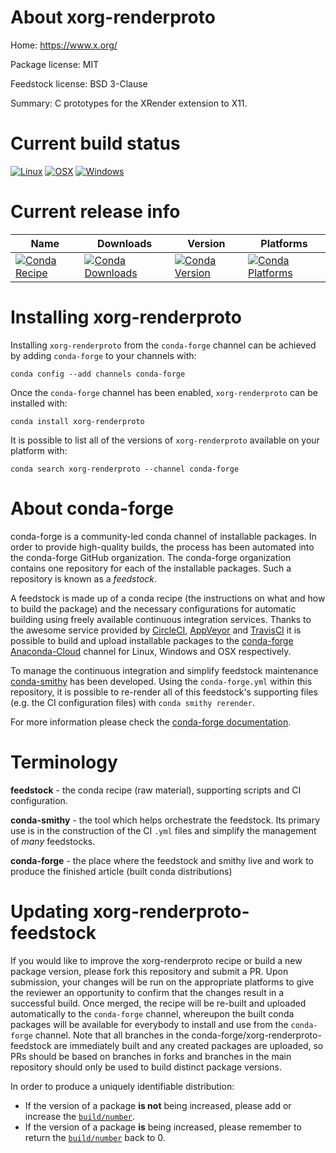 About xorg-renderproto
======================

Home: https://www.x.org/

Package license: MIT

Feedstock license: BSD 3-Clause

Summary: C prototypes for the XRender extension to X11.



Current build status
====================

[![Linux](https://img.shields.io/circleci/project/github/conda-forge/xorg-renderproto-feedstock/master.svg?label=Linux)](https://circleci.com/gh/conda-forge/xorg-renderproto-feedstock)
[![OSX](https://img.shields.io/travis/conda-forge/xorg-renderproto-feedstock/master.svg?label=macOS)](https://travis-ci.org/conda-forge/xorg-renderproto-feedstock)
[![Windows](https://img.shields.io/appveyor/ci/conda-forge/xorg-renderproto-feedstock/master.svg?label=Windows)](https://ci.appveyor.com/project/conda-forge/xorg-renderproto-feedstock/branch/master)

Current release info
====================

| Name | Downloads | Version | Platforms |
| --- | --- | --- | --- |
| [![Conda Recipe](https://img.shields.io/badge/recipe-xorg--renderproto-green.svg)](https://anaconda.org/conda-forge/xorg-renderproto) | [![Conda Downloads](https://img.shields.io/conda/dn/conda-forge/xorg-renderproto.svg)](https://anaconda.org/conda-forge/xorg-renderproto) | [![Conda Version](https://img.shields.io/conda/vn/conda-forge/xorg-renderproto.svg)](https://anaconda.org/conda-forge/xorg-renderproto) | [![Conda Platforms](https://img.shields.io/conda/pn/conda-forge/xorg-renderproto.svg)](https://anaconda.org/conda-forge/xorg-renderproto) |

Installing xorg-renderproto
===========================

Installing `xorg-renderproto` from the `conda-forge` channel can be achieved by adding `conda-forge` to your channels with:

```
conda config --add channels conda-forge
```

Once the `conda-forge` channel has been enabled, `xorg-renderproto` can be installed with:

```
conda install xorg-renderproto
```

It is possible to list all of the versions of `xorg-renderproto` available on your platform with:

```
conda search xorg-renderproto --channel conda-forge
```


About conda-forge
=================

conda-forge is a community-led conda channel of installable packages.
In order to provide high-quality builds, the process has been automated into the
conda-forge GitHub organization. The conda-forge organization contains one repository
for each of the installable packages. Such a repository is known as a *feedstock*.

A feedstock is made up of a conda recipe (the instructions on what and how to build
the package) and the necessary configurations for automatic building using freely
available continuous integration services. Thanks to the awesome service provided by
[CircleCI](https://circleci.com/), [AppVeyor](https://www.appveyor.com/)
and [TravisCI](https://travis-ci.org/) it is possible to build and upload installable
packages to the [conda-forge](https://anaconda.org/conda-forge)
[Anaconda-Cloud](https://anaconda.org/) channel for Linux, Windows and OSX respectively.

To manage the continuous integration and simplify feedstock maintenance
[conda-smithy](https://github.com/conda-forge/conda-smithy) has been developed.
Using the ``conda-forge.yml`` within this repository, it is possible to re-render all of
this feedstock's supporting files (e.g. the CI configuration files) with ``conda smithy rerender``.

For more information please check the [conda-forge documentation](https://conda-forge.org/docs/).

Terminology
===========

**feedstock** - the conda recipe (raw material), supporting scripts and CI configuration.

**conda-smithy** - the tool which helps orchestrate the feedstock.
                   Its primary use is in the construction of the CI ``.yml`` files
                   and simplify the management of *many* feedstocks.

**conda-forge** - the place where the feedstock and smithy live and work to
                  produce the finished article (built conda distributions)


Updating xorg-renderproto-feedstock
===================================

If you would like to improve the xorg-renderproto recipe or build a new
package version, please fork this repository and submit a PR. Upon submission,
your changes will be run on the appropriate platforms to give the reviewer an
opportunity to confirm that the changes result in a successful build. Once
merged, the recipe will be re-built and uploaded automatically to the
`conda-forge` channel, whereupon the built conda packages will be available for
everybody to install and use from the `conda-forge` channel.
Note that all branches in the conda-forge/xorg-renderproto-feedstock are
immediately built and any created packages are uploaded, so PRs should be based
on branches in forks and branches in the main repository should only be used to
build distinct package versions.

In order to produce a uniquely identifiable distribution:
 * If the version of a package **is not** being increased, please add or increase
   the [``build/number``](https://conda.io/docs/user-guide/tasks/build-packages/define-metadata.html#build-number-and-string).
 * If the version of a package **is** being increased, please remember to return
   the [``build/number``](https://conda.io/docs/user-guide/tasks/build-packages/define-metadata.html#build-number-and-string)
   back to 0.
